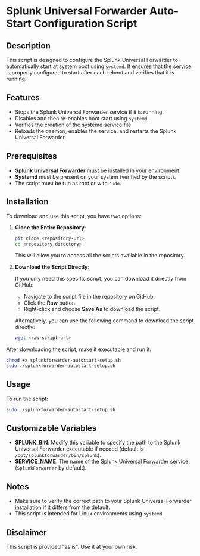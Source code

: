 # Splunk Universal Forwarder Auto-Start Configuration Script

## Description

This script is designed to configure the Splunk Universal Forwarder to automatically start at system boot using `systemd`. It ensures that the service is properly configured to start after each reboot and verifies that it is running.

## Features

- Stops the Splunk Universal Forwarder service if it is running.
- Disables and then re-enables boot start using `systemd`.
- Verifies the creation of the systemd service file.
- Reloads the daemon, enables the service, and restarts the Splunk Universal Forwarder.

## Prerequisites

- **Splunk Universal Forwarder** must be installed in your environment.
- **Systemd** must be present on your system (verified by the script).
- The script must be run as root or with `sudo`.

## Installation

To download and use this script, you have two options:

1. **Clone the Entire Repository**:

   ```bash
   git clone <repository-url>
   cd <repository-directory>
   ```

   This will allow you to access all the scripts available in the repository.

2. **Download the Script Directly**:

   If you only need this specific script, you can download it directly from GitHub:

   - Navigate to the script file in the repository on GitHub.
   - Click the **Raw** button.
   - Right-click and choose **Save As** to download the script.

   Alternatively, you can use the following command to download the script directly:

   ```bash
   wget <raw-script-url>
   ```

After downloading the script, make it executable and run it:

```bash
chmod +x splunkforwarder-autostart-setup.sh
sudo ./splunkforwarder-autostart-setup.sh
```

## Usage

To run the script:

```bash
sudo ./splunkforwarder-autostart-setup.sh
```

## Customizable Variables

- **SPLUNK_BIN**: Modify this variable to specify the path to the Splunk Universal Forwarder executable if needed (default is `/opt/splunkforwarder/bin/splunk`).
- **SERVICE_NAME**: The name of the Splunk Universal Forwarder service (`SplunkForwarder` by default).

## Notes

- Make sure to verify the correct path to your Splunk Universal Forwarder installation if it differs from the default.
- This script is intended for Linux environments using `systemd`.

## Disclaimer

This script is provided "as is". Use it at your own risk.


